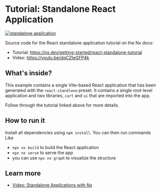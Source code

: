 # Tutorial: Standalone React Application

[![standalone application](https://img.shields.io/static/v1?label=Nx%20setup&message=standalone%20app&color=blue)](https://nx.dev/concepts/integrated-vs-package-based#standalone-applications)

Source code for the React standalone application tutorial on the Nx docs:

- Tutorial: https://nx.dev/getting-started/react-standalone-tutorial
- Video: https://youtu.be/dqCZteGFP4k

## What's inside?

This example contains a single Vite-based React application that has been generated with the `react-standlone` preset. It contains a single root-level application and two libraries, `cart` and `ui` that are imported into the app.

Follow through the tutorial linked above for more details.

## How to run it

Install all dependencies using `npm install`. You can then run commands Like

- `npx nx build` to build the React application
- `npx nx serve` to serve the app
- you can use `npx nx graph` to visualize the structure

## Learn more

- [Video: Standalone Applications with Nx](https://youtu.be/qEaVzh-oBBc)
